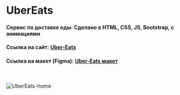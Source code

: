 # UberEats
<h4 align="left">Сервис по доставке еды: Сделано в HTML, CSS, JS, Bootstrap, с анимациями</h4>
<h4 align="left">Cсылка на сайт: <a href="https://tolebijaksybai.github.io/UberEate_project/" target="_blank">Uber-Eats</a></h4>
<h4 align="left">Ссылка на макет (Figma): <a href="https://www.figma.com/file/Wacv2T88LIY5V3wZxLeuVB/Uber-Eats-(Copy)?node-id=0%3A1&viewport=122%2C273%2C0.07281337678432465" target="_blank">Uber-Eats макет</a></h4>

<br/>

![UberEats-home](https://user-images.githubusercontent.com/52714747/97110609-53e8b600-1704-11eb-9891-b237e232964c.png)

